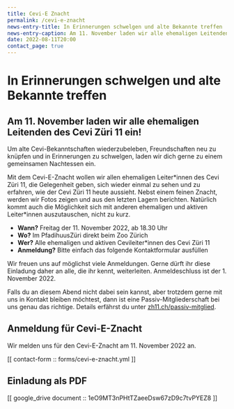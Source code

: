 ```yaml
---
title: Cevi-E Znacht
permalink: /cevi-e-znacht
news-entry-title: In Erinnerungen schwelgen und alte Bekannte treffen
news-entry-caption: Am 11. November laden wir alle ehemaligen Leitenden des Cevi Züri 11 ein!
date: 2022-08-11T20:00
contact_page: true
---
```


# In Erinnerungen schwelgen und alte Bekannte treffen

## Am 11. November laden wir alle ehemaligen Leitenden des Cevi Züri 11 ein!

Um alte Cevi-Bekanntschaften wiederzubeleben, Freundschaften neu zu knüpfen und in Erinnerungen zu schwelgen, laden wir dich gerne zu einem gemeinsamen Nachtessen ein.

Mit dem Cevi-E-Znacht wollen wir allen ehemaligen Leiter\*innen des Cevi Züri 11, die Gelegenheit geben, sich wieder einmal zu sehen und zu erfahren, wie der Cevi Züri 11 heute aussieht. Nebst einem feinen Znacht, werden wir Fotos zeigen und aus den letzten Lagern berichten. Natürlich kommt auch die Möglichkeit sich mit anderen ehemaligen und aktiven Leiter\*innen auszutauschen, nicht zu kurz.

- **Wann?** Freitag der 11. November 2022, ab 18.30 Uhr
- **Wo?** Im PfadihuusZüri direkt beim Zoo Zürich
- **Wer?** Alle ehemaligen und aktiven Cevileiter*innen des Cevi Züri 11 
- **Anmeldung?** Bitte einfach das folgende Kontaktformular ausfüllen

Wir freuen uns auf möglichst viele Anmeldungen. Gerne dürft ihr diese Einladung daher an alle, die ihr kennt, weiterleiten. Anmeldeschluss ist der 1. November 2022.

Falls du an diesem Abend nicht dabei sein kannst, aber trotzdem gerne mit uns in Kontakt bleiben möchtest, dann ist eine Passiv-Mitgliederschaft bei uns genau das richtige. Details erfährst du unter [zh11.ch/passiv-mitglied](/passiv-mitglied).

## Anmeldung für Cevi-E-Znacht

Wir melden uns für den Cevi-E-Znacht am 11. November 2022 an.

[[ contact-form :: forms/cevi-e-znacht.yml ]]

## Einladung als PDF

[[ google_drive document :: 1eO9MT3nPHtTZaeeDsw67zD9c7tvPYEZ8 ]]


